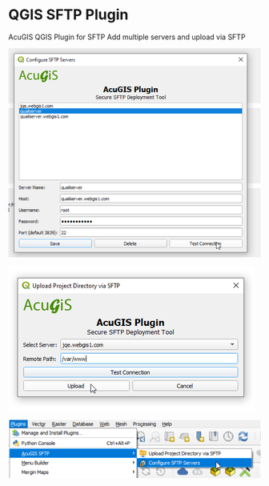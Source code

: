 # QGIS SFTP Plugin
AcuGIS QGIS Plugin for SFTP
Add multiple servers and upload via SFTP

![SFTP Plugin](docs/servers.png)

![SFTP Upload QGIS](docs/upload.png)

![SFTP Plugin for QGIS](docs/main.png)

